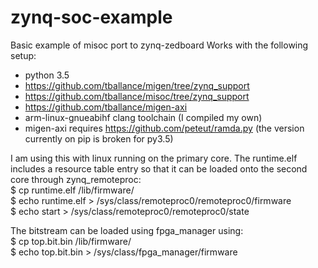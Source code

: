 # zynq-soc-example

Basic example of misoc port to zynq-zedboard
Works with the following setup:
- python 3.5
- https://github.com/tballance/migen/tree/zynq_support
- https://github.com/tballance/misoc/tree/zynq_support
- https://github.com/tballance/migen-axi
- arm-linux-gnueabihf clang toolchain (I compiled my own)
- migen-axi requires https://github.com/peteut/ramda.py (the version currently on pip is broken for py3.5)

I am using this with linux running on the primary core. The runtime.elf includes a resource table entry so that it can be loaded onto the second core through zynq_remoteproc:  
\$ cp runtime.elf /lib/firmware/  
\$ echo runtime.elf > /sys/class/remoteproc0/remoteproc0/firmware  
\$ echo start > /sys/class/remoteproc0/remoteproc0/state


The bitstream can be loaded using fpga_manager using:  
\$ cp top.bit.bin /lib/firmware/  
\$ echo top.bit.bin > /sys/class/fpga_manager/firmware  

